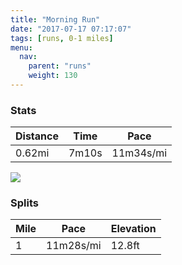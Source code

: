 ```yaml
---
title: "Morning Run"
date: "2017-07-17 07:17:07"
tags: [runs, 0-1 miles]
menu:
  nav:
    parent: "runs"
    weight: 130
---
```


### Stats

| Distance | Time | Pace |
|----------|------|------|
|0.62mi|7m10s|11m34s/mi|

<img src='https://maps.googleapis.com/maps/api/staticmap?maptype=roadmap&path=enc:wfjeI`_wLsCxA|C}A{CxAxCsAkAf@&key=AIzaSyC1MId7bFpkLXNAaYhBSTb8jLyiSqzbDtM&size=800x800&markers=color:yellow|label:S|53.4694,-2.25281&markers=color:green|label:F|53.469739999999994,-2.25302'>

### Splits

| Mile | Pace | Elevation |
|------|------|-----------|
|1|11m28s/mi|12.8ft|
